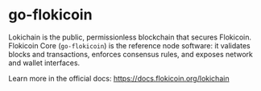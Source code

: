 # go-flokicoin

Lokichain is the public, permissionless blockchain that secures Flokicoin. Flokicoin Core (`go-flokicoin`) is the reference node software: it validates blocks and transactions, enforces consensus rules, and exposes network and wallet interfaces.

Learn more in the official docs: https://docs.flokicoin.org/lokichain
